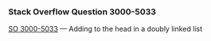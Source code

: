 ### Stack Overflow Question 3000-5033

[SO 3000-5033](https://stackoverflow.com/q/30005033) &mdash;
Adding to the head in a doubly linked list
